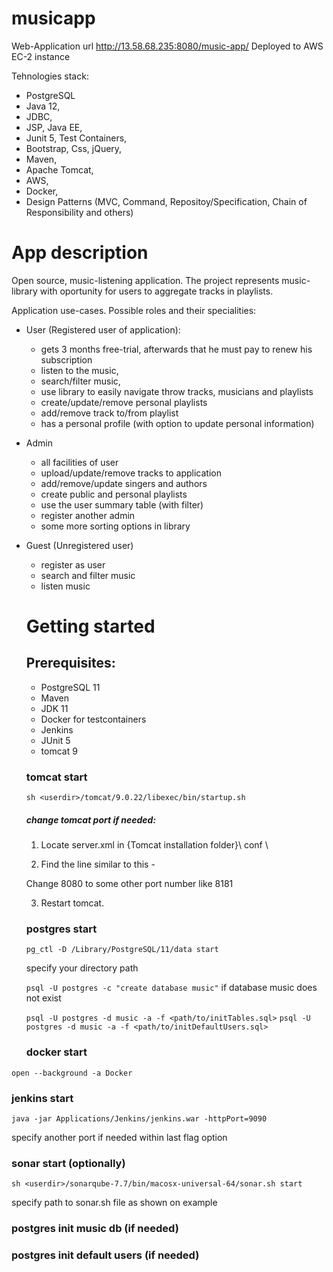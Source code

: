# musicapp
Web-Application url http://13.58.68.235:8080/music-app/ 
Deployed to AWS EC-2 instance

Tehnologies stack:
  - PostgreSQL
  - Java 12,
  - JDBC,
  - JSP, Java EE, 
  - Junit 5, Test Containers, 
  - Bootstrap, Css, jQuery,
  - Maven, 
  - Apache Tomcat, 
  - AWS, 
  - Docker, 
  - Design Patterns (MVC, Command, Repositoy/Specification, Chain of Responsibility and others)
  
# App description
Open source, music-listening application.
The project represents music-library with oportunity for users to aggregate tracks in playlists. 

Application use-cases.
Possible roles and their specialities:

- User (Registered user of application): 
  - gets 3 months free-trial, afterwards that he must pay to renew his subscription
  - listen to the music,
  - search/filter music,
  - use library to easily navigate throw tracks, musicians and playlists 
  - create/update/remove personal playlists
  - add/remove track to/from playlist
  - has a personal profile (with option to update personal information)
 
- Admin 
  - all facilities of user
  - upload/update/remove tracks to application
  - add/remove/update singers and authors
  - create public and personal playlists
  - use the user summary table (with filter)
  - register another admin
  - some more sorting options in library
  
- Guest (Unregistered user)
  - register as user
  - search and filter music
  - listen music
  
  
  # Getting started
  
  ## Prerequisites:
  - PostgreSQL 11
  - Maven
  - JDK 11
  - Docker for testcontainers
  - Jenkins
  - JUnit 5
  - tomcat 9
  
  ### tomcat start 
  `sh <userdir>/tomcat/9.0.22/libexec/bin/startup.sh`
  
  ##### change tomcat port if needed:
  1) Locate server.xml in {Tomcat installation folder}\ conf \
  
  2) Find the line similar to this -
  
  <Connector port="8080" protocol="HTTP/1.1" 
             connectionTimeout="20000" 
             redirectPort="8443" />
  Change 8080 to some other port number like 8181
  
  3) Restart tomcat.
  
  ### postgres start
  `pg_ctl -D /Library/PostgreSQL/11/data start`
  
  specify your directory path
  
  `psql -U postgres -c "create database music"`
  if database music does not exist
  
  `psql -U postgres -d music -a -f <path/to/initTables.sql>`
  `psql -U postgres -d music -a -f <path/to/initDefaultUsers.sql>`
  
  ### docker start
  
 `open --background -a Docker`
  
  ### jenkins start
  `java -jar Applications/Jenkins/jenkins.war -httpPort=9090`
  
  specify another port if needed within last flag option
  
  ### sonar start (optionally)
  `sh <userdir>/sonarqube-7.7/bin/macosx-universal-64/sonar.sh start`
  
  specify path to sonar.sh file as shown on example
  
  ### postgres init music db (if needed)
  
  ### postgres init default users (if needed)
  
  
